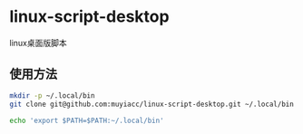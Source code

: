 # linux-script-desktop


linux桌面版脚本

## 使用方法

```bash
mkdir -p ~/.local/bin
git clone git@github.com:muyiacc/linux-script-desktop.git ~/.local/bin
```

```bash
echo 'export $PATH=$PATH:~/.local/bin'
```

